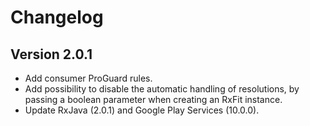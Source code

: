 # Changelog

## Version 2.0.1

* Add consumer ProGuard rules.
* Add possibility to disable the automatic handling of resolutions, by passing a boolean parameter when creating an RxFit instance.
* Update RxJava (2.0.1) and Google Play Services (10.0.0).
